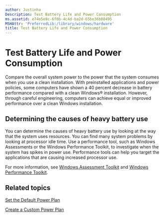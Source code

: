 ```yaml
---
author: Justinha
Description: Test Battery Life and Power Consumption
ms.assetid: e74e5e8c-6f0b-4c4d-ba2d-65be36b88495
MSHAttr: 'PreferredLib:/library/windows/hardware'
title: Test Battery Life and Power Consumption
---
```


# Test Battery Life and Power Consumption


Compare the overall system power to the power that the system consumes when you use a clean installation. With preinstalled applications and power policies, some computers have shown a 40 percent decrease in battery performance compared with a clean Windows® installation. However, through careful engineering, computers can achieve equal or improved performance over a clean Windows installation.

## <span id="Determining_the_causes_of_heavy_battery_use_"></span><span id="determining_the_causes_of_heavy_battery_use_"></span><span id="DETERMINING_THE_CAUSES_OF_HEAVY_BATTERY_USE_"></span>Determining the causes of heavy battery use


You can determine the causes of heavy battery use by looking at the way that the system uses resources. You can find many system problems by looking at processor idle time. Use a performance tool, such as Windows Assessments or the Windows Performance Toolkit, to investigate when the system has spikes in power use. Performance tools can help you target the applications that are causing increased processor use.

For more information, see [Windows Assessment Toolkit](http://go.microsoft.com/fwlink/?LinkId=214554) and [Windows Performance Toolkit](http://go.microsoft.com/fwlink/?LinkId=228914).

## <span id="related_topics"></span>Related topics


[Set the Default Power Plan](set-the-default-power-plan-technicalreference.md)

[Create a Custom Power Plan](create-a-custom-power-plan-technicalreference.md)

 

 






